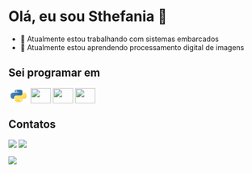 # Olá, eu sou Sthefania 👋

- 🔭 Atualmente estou trabalhando com sistemas embarcados
- 🌱 Atualmente estou aprendendo processamento digital de imagens 

## Sei programar em
<div style="display: inline_block">
  <img align="center" height="30" width="40" src="https://raw.githubusercontent.com/devicons/devicon/master/icons/python/python-original.svg">
  <img align="center" height="30" width="40" src="https://cdn.jsdelivr.net/gh/devicons/devicon/icons/cplusplus/cplusplus-original.svg" />
  <img align="center" height="30" width="40" src="https://cdn.jsdelivr.net/gh/devicons/devicon/icons/embeddedc/embeddedc-original.svg" />         
  <img align="center" height="30" width="40" src="https://cdn.jsdelivr.net/gh/devicons/devicon/icons/c/c-original.svg" />
</div>

  ## Contatos
  <a href = "mailto:sthefaniafernandes03@gmail.com"><img loading="lazy" src="https://img.shields.io/badge/Gmail-D14836?style=for-the-badge&logo=gmail&logoColor=white" target="_blank"></a>
  <a href="https://www.linkedin.com/in/sthefania-fernandes" target="_blank"><img loading="lazy" src="https://img.shields.io/badge/-LinkedIn-%230077B5?style=for-the-badge&logo=linkedin&logoColor=white" target="_blank"></a>   

  <div>
    <a href="https://github.com/sthefaniafs">
    <img loading="lazy" height="180em" src="https://github-readme-stats.vercel.app/api/top-langs/?username=sthefaniafs&layout=compact&langs_count=5&theme=dracula"/>
</div>
